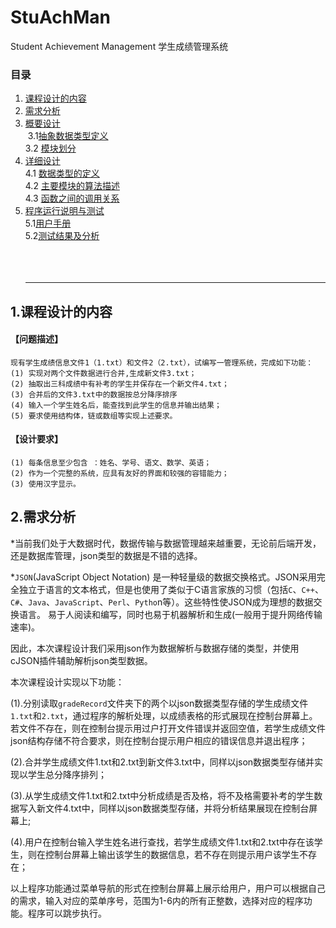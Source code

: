 # StuAchMan
Student Achievement Management 学生成绩管理系统<br/>
### 目录
1. [课程设计的内容](#课程设计的内容)<br/>
2. [需求分析](#需求分析)<br/>
3. [概要设计](#概要设计)<br/>
  3.1[抽象数据类型定义](#抽象数据类型定义)<br/>
  3.2 [模块划分](#模块划分)<br/>
4. [详细设计](#详细设计)<br/>
  4.1 [数据类型的定义](#数据类型的定义)<br/>
  4.2 [主要模块的算法描述](#主要模块的算法描述)<br/>
  4.3 [函数之间的调用关系](#函数之间的调用关系)<br/>
5. [程序运行说明与测试](#程序运行说明与测试)<br/>
  5.1[用户手册](#用户手册)<br/>
  5.2[测试结果及分析](#测试结果及分析)<br/>
  <br/><br/>
  <hr/>
  
<a name="课程设计的内容"></a>
## 1.课程设计的内容
#### 【问题描述】
    现有学生成绩信息文件1（1.txt）和文件2（2.txt），试编写一管理系统，完成如下功能：
    (1) 实现对两个文件数据进行合并,生成新文件3.txt；
    (2) 抽取出三科成绩中有补考的学生并保存在一个新文件4.txt；
    (3) 合并后的文件3.txt中的数据按总分降序排序
    (4) 输入一个学生姓名后，能查找到此学生的信息并输出结果；
    (5) 要求使用结构体，链或数组等实现上述要求。
#### 【设计要求】
    (1) 每条信息至少包含 ：姓名、学号、语文、数学、英语；
    (2) 作为一个完整的系统，应具有友好的界面和较强的容错能力；
    (3) 使用汉字显示。    
    
   
<a name="需求分析"></a>
## 2.需求分析
 *当前我们处于大数据时代，数据传输与数据管理越来越重要，无论前后端开发，还是数据库管理，json类型的数据是不错的选择。
   
 *`JSON`(JavaScript Object Notation) 是一种轻量级的数据交换格式。JSON采用完全独立于语言的文本格式，但是也使用了类似于C语言家族的习惯（包括`C`、`C++`、`C#`、`Java`、`JavaScript`、`Perl`、`Pytho`n等）。这些特性使JSON成为理想的数据交换语言。 易于人阅读和编写，同时也易于机器解析和生成(一般用于提升网络传输速率)。
  
  因此，本次课程设计我们采用json作为数据解析与数据存储的类型，并使用cJSON插件辅助解析json类型数据。
  
  本次课程设计实现以下功能：
  
  (1).分别读取`gradeRecord`文件夹下的两个以json数据类型存储的学生成绩文件`1.txt`和`2.txt`，通过程序的解析处理，以成绩表格的形式展现在控制台屏幕上。若文件不存在，则在控制台提示用过户打开文件错误并返回空值，若学生成绩文件json结构存储不符合要求，则在控制台提示用户相应的错误信息并退出程序；
  
  (2).合并学生成绩文件1.txt和2.txt到新文件3.txt中，同样以json数据类型存储并实现以学生总分降序排列；
  
  (3).从学生成绩文件1.txt和2.txt中分析成绩是否及格，将不及格需要补考的学生数据写入新文件4.txt中，同样以json数据类型存储，并将分析结果展现在控制台屏幕上;
  
  (4).用户在控制台输入学生姓名进行查找，若学生成绩文件1.txt和2.txt中存在该学生，则在控制台屏幕上输出该学生的数据信息，若不存在则提示用户该学生不存在；
  
  以上程序功能通过菜单导航的形式在控制台屏幕上展示给用户，用户可以根据自己的需求，输入对应的菜单序号，范围为1-6内的所有正整数，选择对应的程序功能。程序可以跳步执行。

